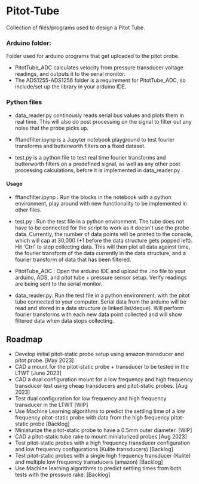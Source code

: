 # Pitot-Tube
Collection of files/programs used to design a Pitot Tube.

### Arduino folder: ### 
Folder used for arduino programs that get uploaded to the pitot probe. 

 * PitotTube_ADC calculates velocity from pressure transducer voltage readings, and outputs it to the serial monitor.
 * The ADS1255-ADS1256 folder is a requirement for PitotTube_ADC, so include/set up the library in your arduino IDE.


### Python files ###

 * data_reader.py continously reads serial bus values and plots them in real time. This will also do post processing on the signal to filter out any noise that the probe picks up.

 * fftandfilter.ipynp is a Jupyter notebook playground to test fourier transforms and butterworth filters on a fixed dataset.

 * test.py is a python file to test real time fourier transforms and butterworth filters on a predefined signal, as well as any other post processing calculations, before it is implemented in data_reader.py .


#### Usage ####

* fftandfilter.ipynp : Run the blocks in the notebook with a python environment, play around with new functionality to be implemented in other files.

* test.py : Run the test file in a python environment. The tube does not have to be connected for the script to work as it doesn't use the probe data. Currently, the number of data points will be printed to the console, which will cap at 30,000 (+1 before the data structure gets popped left). Hit 'Ctrl' to stop collecting data. This will then plot all data against time, the fourier transform of the data currently in the data structure, and a fourier transform of data that has been filtered.

* PitotTube_ADC : Open the arduino IDE and upload the .ino file to your arduino, ADS, and pitot tube + pressure sensor setup. Verify readings are being sent to the serial monitor.

* data_reader.py: Run the test file in a python environment, with the pitot tube connected to your computer. Serial data from the arduino will be read and stored in a data structure (a linked list/deque). Will perform fourier transforms with each new data point collected and will show filtered data when data stops collecting.



## Roadmap ##

* Develop initial pitot-static probe setup using amazon transducer and pitot probe. [May 2023]
* CAD a mount for the pitot-static probe + transducer to be tested in the LTWT [June 2023]
* CAD a dual configuration mount for a low frequency and high frequency transducer test using cheap transducers and pitot-static probes. [Aug 2023]
* Test dual configuration for low frequency and high frequency transducer in the LTWT [WIP]
* Use Machine Learning algorithms to predict the settling time of a low frequency pitot-static probe with data from the high frequency pitot-static probe [Backlog]
* Miniaturize the pitot-static probe to have a 0.5mm outer diameter. [WIP]
* CAD a pitot-static tube rake to mount miniaturized probes [Aug 2023]
* Test pitot-static probes with a high frequency transducer configuration and low frequency configurations (Kulite transducers) [Backlog]
* Test pitot-static probes with a single high frequency transducer (Kulite) and multiple low frequency transducers (amazon) [Backlog]
* Use Machine learning algorithms to predict settling times from both tests with the pressure rake. [Backlog]

